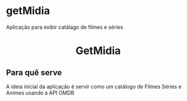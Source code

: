 # getMidia
Aplicação para exibir catálago de filmes e séries

<h1 align="center"> GetMidia </h1>

<h2> Para quê serve </h2>
<p> A ideia inicial da aplicação é servir como um catálogo de Filmes Séries e Animes usando a API OMDB</p>
